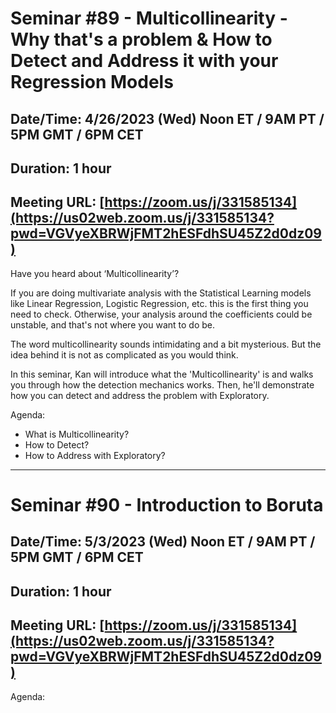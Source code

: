 # Seminar #89 - Multicollinearity - Why that's a problem & How to Detect and Address it with your Regression Models
## Date/Time: 4/26/2023 (Wed) Noon ET / 9AM PT / 5PM GMT / 6PM CET
## Duration: 1 hour
## Meeting URL: [https://zoom.us/j/331585134](https://us02web.zoom.us/j/331585134?pwd=VGVyeXBRWjFMT2hESFdhSU45Z2d0dz09)

Have you heard about ‘Multicollinearity’?

If you are doing multivariate analysis with the Statistical Learning models like Linear Regression, Logistic Regression, etc. this is the first thing you need to check. Otherwise, your analysis around the coefficients could be unstable, and that's not where you want to do be.

The word multicollinearity sounds intimidating and a bit mysterious. But the idea behind it is not as complicated as you would think.

In this seminar, Kan will introduce what the 'Multicollinearity' is and walks you through how the detection mechanics works. Then, he'll demonstrate how you can detect and address the problem with Exploratory.

Agenda:

- What is Multicollinearity?
- How to Detect?
- How to Address with Exploratory?

----

# Seminar #90 - Introduction to Boruta
## Date/Time: 5/3/2023 (Wed) Noon ET / 9AM PT / 5PM GMT / 6PM CET
## Duration: 1 hour
## Meeting URL: [https://zoom.us/j/331585134](https://us02web.zoom.us/j/331585134?pwd=VGVyeXBRWjFMT2hESFdhSU45Z2d0dz09)


Agenda:
